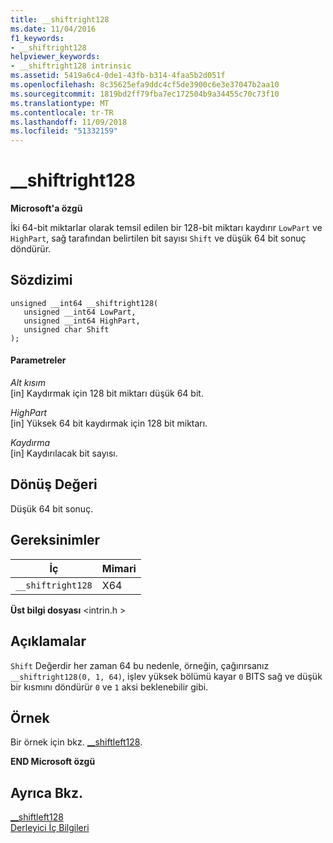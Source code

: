 ```yaml
---
title: __shiftright128
ms.date: 11/04/2016
f1_keywords:
- __shiftright128
helpviewer_keywords:
- __shiftright128 intrinsic
ms.assetid: 5419a6c4-0de1-43fb-b314-4faa5b2d051f
ms.openlocfilehash: 8c35625efa9ddc4cf5de3900c6e3e37047b2aa10
ms.sourcegitcommit: 1819bd2ff79fba7ec172504b9a34455c70c73f10
ms.translationtype: MT
ms.contentlocale: tr-TR
ms.lasthandoff: 11/09/2018
ms.locfileid: "51332159"
---
```

# <a name="shiftright128"></a>__shiftright128

**Microsoft'a özgü**

İki 64-bit miktarlar olarak temsil edilen bir 128-bit miktarı kaydırır `LowPart` ve `HighPart`, sağ tarafından belirtilen bit sayısı `Shift` ve düşük 64 bit sonuç döndürür.

## <a name="syntax"></a>Sözdizimi

```
unsigned __int64 __shiftright128(
   unsigned __int64 LowPart,
   unsigned __int64 HighPart,
   unsigned char Shift
);
```

#### <a name="parameters"></a>Parametreler

*Alt kısım*<br/>
[in] Kaydırmak için 128 bit miktarı düşük 64 bit.

*HighPart*<br/>
[in] Yüksek 64 bit kaydırmak için 128 bit miktarı.

*Kaydırma*<br/>
[in] Kaydırılacak bit sayısı.

## <a name="return-value"></a>Dönüş Değeri

Düşük 64 bit sonuç.

## <a name="requirements"></a>Gereksinimler

|İç|Mimari|
|---------------|------------------|
|`__shiftright128`|X64|

**Üst bilgi dosyası** \<intrin.h >

## <a name="remarks"></a>Açıklamalar

`Shift` Değerdir her zaman 64 bu nedenle, örneğin, çağırırsanız `__shiftright128(0, 1, 64)`, işlev yüksek bölümü kayar `0` BITS sağ ve düşük bir kısmını döndürür `0` ve `1` aksi beklenebilir gibi.

## <a name="example"></a>Örnek

Bir örnek için bkz. [__shiftleft128](../intrinsics/shiftleft128.md).

**END Microsoft özgü**

## <a name="see-also"></a>Ayrıca Bkz.

[__shiftleft128](../intrinsics/shiftleft128.md)<br/>
[Derleyici İç Bilgileri](../intrinsics/compiler-intrinsics.md)